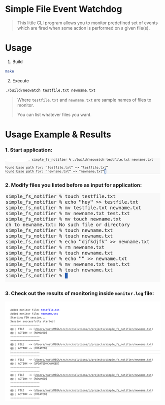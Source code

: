 # Simple File Event Watchdog

> This little CLI program allows you to monitor predefined set of events which are fired when some action is performed on a given file(s).



# Usage
1. Build
```bash
make
```

2. Execute
```bash
./build/neowatch testfile.txt newname.txt
```

> Where `testfile.txt` and `newname.txt` are sample names of files to monitor.
> 
> You can list whatever files you want.


# Usage Example & Results
### 1. Start application:
![startapp](docs/assets/1_execute.png)

### 2. Modify files you listed before as input for application:
![modifying files](docs/assets/2_perform_actions.png)

### 3. Check out the results of monitoring inside `monitor.log` file:
![result](docs/assets/3_result_showcase.png)